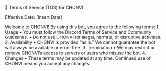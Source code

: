 📜 Terms of Service (TOS) for CHONVI

Effective Date: [Insert Date]

Welcome to CHONVI! By using this bot, you agree to the following terms:
	1.	Usage
	•	You must follow the Discord Terms of Service and Community Guidelines.
	•	Do not use CHONVI for illegal, harmful, or disruptive activities.
	2.	Availability
	•	CHONVI is provided “as is.” We cannot guarantee the bot will always be available or error-free.
	3.	Termination
	•	We may restrict or remove CHONVI’s access to servers or users who misuse the bot.
	4.	Changes
	•	These terms may be updated at any time. Continued use of CHONVI means you accept any changes.
